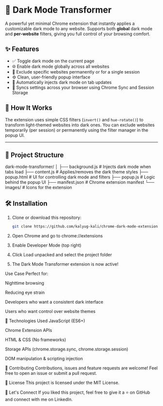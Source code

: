 # 🌙 Dark Mode Transformer

A powerful yet minimal Chrome extension that instantly applies a customizable dark mode to any website. Supports both **global** dark mode and **per-website** filters, giving you full control of your browsing comfort.

## ✨ Features

- ✅ Toggle dark mode on the current page
- 🌐 Enable dark mode globally across all websites
- 📵 Exclude specific websites permanently or for a single session
- ⚙️ Clean, user-friendly popup interface
- 🧠 Automatically injects dark mode on tab updates
- 💾 Syncs settings across your browser using Chrome Sync and Session Storage

## 🔧 How It Works

The extension uses simple CSS filters (`invert()` and `hue-rotate()`) to transform light-themed websites into dark ones. You can exclude websites temporarily (per session) or permanently using the filter manager in the popup UI.

---

## 📁 Project Structure
dark-mode-transformer/
│
├── background.js # Injects dark mode when tabs load
├── content.js # Applies/removes the dark theme styles
├── popup.html # UI for controlling dark mode and filters
├── popup.js # Logic behind the popup UI
├── manifest.json # Chrome extension manifest
└── images/ # Icons for the extension

## 🛠️ Installation

1. Clone or download this repository:
   ```bash
   git clone https://github.com/kalyug-kali/chrome-dark-mode-extension.git
   
2. Open Chrome and go to chrome://extensions

3. Enable Developer Mode (top right)

4. Click Load unpacked and select the project folder

5. The Dark Mode Transformer extension is now active!

   
 Use Case
Perfect for:

Nighttime browsing

Reducing eye strain

Developers who want a consistent dark interface

Users who want control over website themes

📌 Technologies Used
JavaScript (ES6+)

Chrome Extension APIs

HTML & CSS (No frameworks)

Storage APIs (chrome.storage.sync, chrome.storage.session)

DOM manipulation & scripting injection

🤝 Contributing
Contributions, issues and feature requests are welcome!
Feel free to open an issue or submit a pull request.

📜 License
This project is licensed under the MIT License.

📣 Let's Connect
If you liked this project, feel free to give it a ⭐ on GitHub and connect with me on LinkedIn.

